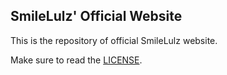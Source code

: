 ## SmileLulz' Official Website
This is the repository of official SmileLulz website.

Make sure to read the [LICENSE](https://github.com/SmileLulz/SmileLulz?tab=License-1-ov-file).
